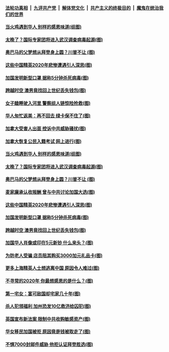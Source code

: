 ####  [法轮功真相](../../../../basic/blob/master/README.md?t=11291804) &nbsp;|&nbsp; [九评共产党](../../../../9ping.md/blob/master/README.md?t=11291804) &nbsp;|&nbsp; [解体党文化](../../../../jtdwh.md/blob/master/README.md?t=11291804)  &nbsp;|&nbsp; [共产主义的终极目的](../../../../gczydzjmd.md/blob/master/README.md?t=11291804) &nbsp;|&nbsp; [魔鬼在统治我们的世界](../../../../mgztzwmdsj.md/blob/master/README.md?t=11291804) 

#### [当火鸡遇到华人 别样的感恩味道(组图)](../pages/p3/954082.md?t=11291804) 

#### [太晚了？国际专家团将进入武汉调查病毒起源(图)](../pages/p3/954001.md?t=11291804) 

#### [奥巴马的父梦想从拜登身上圆？川普不让 (图)](../pages/p3/953497.md?t=11291804) 

#### [这些中国精英2020年悲惨遭遇引人深思(图)](../pages/p3/953981.md?t=11291804) 

#### [加国发明新型口罩 据称5分钟杀死病毒(图)](../pages/p3/953973.md?t=11291804) 

#### [跨越时空 澳男竟找回上世纪丢失钱包(图)](../pages/p3/953969.md?t=11291804) 

#### [女子瞌睡驶入河里 警察组人链惊险抢救(图)](../pages/p3/954130.md?t=11291804) 

#### [华人匆忙返美：再不回去 绿卡保不住了(图)](../pages/p3/954122.md?t=11291804) 

#### [加拿大受害人出面 控诉中共威胁骚扰(图)](../pages/p3/954125.md?t=11291804) 

#### [加拿大恢复公民入籍考试 网上进行(图)](../pages/p3/954124.md?t=11291804) 

#### [当火鸡遇到华人 别样的感恩味道(组图)](../pages/p3/954082.md?t=11291804) 

#### [太晚了？国际专家团将进入武汉调查病毒起源(图)](../pages/p3/954001.md?t=11291804) 

#### [奥巴马的父梦想从拜登身上圆？川普不让 (图)](../pages/p3/953497.md?t=11291804) 

#### [麦家廉承认收报酬 曾与中共讨论加国大选(图)](../pages/p3/953991.md?t=11291804) 

#### [这些中国精英2020年悲惨遭遇引人深思(图)](../pages/p3/953981.md?t=11291804) 

#### [加国发明新型口罩 据称5分钟杀死病毒(图)](../pages/p3/953973.md?t=11291804) 

#### [跨越时空 澳男竟找回上世纪丢失钱包(图)](../pages/p3/953969.md?t=11291804) 

#### [加国华人肖像或印在5元新钞 什么来头？(图)](../pages/p3/953553.md?t=11291804) 

#### [为防老人受骗 店员阻其购买3000加元礼品卡(图)](../pages/p3/953910.md?t=11291804) 

#### [更多上海精英人士想逃离中国 原因令人难过(图)](../pages/p3/953878.md?t=11291804) 

#### [不寻常的2020年 你最想感恩的是什么？(图)](../pages/p3/953863.md?t=11291804) 

#### [第一宅女：富可敌国却宅家几十年(图)](../pages/p3/953835.md?t=11291804) 

#### [杀人犯领福利 加州恐发10亿救济给囚犯(图)](../pages/p3/953792.md?t=11291804) 

#### [英国宣布新法案 限制中共收购敏感资产(图)](../pages/p3/953794.md?t=11291804) 

#### [华女移民加国被拒 原因竟是钱被取走了(图)](../pages/p3/953786.md?t=11291804) 

#### [不惧7000封邮件威胁 他拒认证拜登胜选(图)](../pages/p3/953755.md?t=11291804) 

